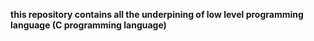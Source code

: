 **this repository contains all the underpining of low level programming language (C programming language)**  